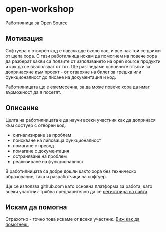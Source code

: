 # open-workshop
Работилница за Open Source

## Мотивация
Софтуера с отворен код е навсякъде около нас, и все пак той се движи от шепа хора. С тази работилница искам да помогнем на повече хора да разберат какви са ползите от използването на open source продукти и как да се възползват от тях. Ще разгледаме основните стъпки за допринасяне към проект - от отваряне на билет за грешка или функционалност до писане на документация и код.

Работилницата ще е ежемесечна, за да може повече хора да имат възможност да я посетят.

## Описание
Целта на работилницата е да научи всеки участник как да допринася към софтуер с отворен код:

* сигнализиране за проблем
* поискване на липсваща функционалност
* помагане с превод
* помагане с документация
* остраняване на проблем
* реализиране на функционалност

В работилницата са добре дошли както хора без техническо образование, така и разработчици на софтуер.

Ще се използва github.com като основна платформа за работа, като всеки участник трябва предварително да се [регистрира на сайта](https://github.com).

## Искам да помогна
Страхотно - точно това искаме от всеки участник. [Виж как да помогнеш.](CONTRIBUTING.md)
